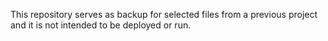 This repository serves as backup for selected files from a previous project and it is not intended to be deployed or run.